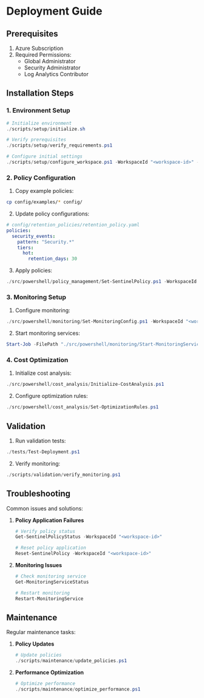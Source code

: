 # Deployment Guide

## Prerequisites

1. Azure Subscription
2. Required Permissions:
   - Global Administrator
   - Security Administrator
   - Log Analytics Contributor

## Installation Steps

### 1. Environment Setup

```powershell
# Initialize environment
./scripts/setup/initialize.sh

# Verify prerequisites
./scripts/setup/verify_requirements.ps1

# Configure initial settings
./scripts/setup/configure_workspace.ps1 -WorkspaceId "<workspace-id>" -SubscriptionId "<subscription-id>"
```

### 2. Policy Configuration

1. Copy example policies:
```bash
cp config/examples/* config/
```

2. Update policy configurations:
```yaml
# config/retention_policies/retention_policy.yaml
policies:
  security_events:
    pattern: "Security.*"
    tiers:
      hot:
        retention_days: 30
```

3. Apply policies:
```powershell
./src/powershell/policy_management/Set-SentinelPolicy.ps1 -WorkspaceId "<workspace-id>" -PolicyPath "config/retention_policies/retention_policy.yaml"
```

### 3. Monitoring Setup

1. Configure monitoring:
```powershell
./src/powershell/monitoring/Set-MonitoringConfig.ps1 -WorkspaceId "<workspace-id>"
```

2. Start monitoring services:
```powershell
Start-Job -FilePath "./src/powershell/monitoring/Start-MonitoringService.ps1"
```

### 4. Cost Optimization

1. Initialize cost analysis:
```powershell
./src/powershell/cost_analysis/Initialize-CostAnalysis.ps1
```

2. Configure optimization rules:
```powershell
./src/powershell/cost_analysis/Set-OptimizationRules.ps1
```

## Validation

1. Run validation tests:
```powershell
./tests/Test-Deployment.ps1
```

2. Verify monitoring:
```powershell
./scripts/validation/verify_monitoring.ps1
```

## Troubleshooting

Common issues and solutions:

1. **Policy Application Failures**
   ```powershell
   # Verify policy status
   Get-SentinelPolicyStatus -WorkspaceId "<workspace-id>"
   
   # Reset policy application
   Reset-SentinelPolicy -WorkspaceId "<workspace-id>"
   ```

2. **Monitoring Issues**
   ```powershell
   # Check monitoring service
   Get-MonitoringServiceStatus
   
   # Restart monitoring
   Restart-MonitoringService
   ```

## Maintenance

Regular maintenance tasks:

1. **Policy Updates**
   ```powershell
   # Update policies
   ./scripts/maintenance/update_policies.ps1
   ```

2. **Performance Optimization**
   ```powershell
   # Optimize performance
   ./scripts/maintenance/optimize_performance.ps1
   ```